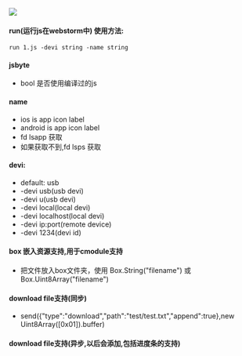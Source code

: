 ![](../gif/run.webp)

#### run(运行js在webstorm中) 使用方法:
````
run 1.js -devi string -name string
````


#### jsbyte
- bool 是否使用编译过的js

#### name
- ios is app icon label
- android is app icon label
- fd lsapp 获取
- 如果获取不到,fd lsps 获取

#### devi:
- default: usb
- -devi usb(usb devi)
- -devi u(usb devi)
- -devi local(local devi)
- -devi localhost(local devi)
- -devi ip:port(remote device)
- -devi 1234(devi id)


#### box 嵌入资源支持,用于cmodule支持
- 把文件放入box文件夹，使用 Box.String("filename") 或 Box.Uint8Array("filename")

#### download file支持(同步)
- send({"type":"download","path":"test/test.txt","append":true},new Uint8Array([0x01]).buffer)

#### download file支持(异步,以后会添加,包括进度条的支持)